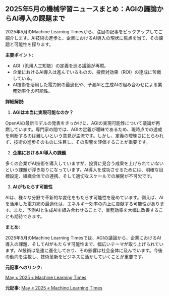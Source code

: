 ## 2025年5月の機械学習ニュースまとめ：AGIの議論からAI導入の課題まで

2025年5月のMachine Learning Timesから、注目の記事をピックアップしてご紹介します。AI技術の進歩と、企業におけるAI導入の現状に焦点を当て、その課題と可能性を探ります。

**主要ポイント:**

* AGI（汎用人工知能）の定義を巡る議論が再燃。
* 企業におけるAI導入は進んでいるものの、投資対効果（ROI）の達成に苦戦している。
* AI技術を活用した電力網の最適化や、予測AIと生成AIの組み合わせによる業務効率化の可能性。

**詳細解説:**

1. **AGIは本当に実現可能なのか？**

 OpenAIの最新モデルの発表をきっかけに、AGIの実現可能性について議論が再燃しています。専門家の間では、AGIの定義が曖昧であるため、現時点での達成を判断するのは難しいという意見が主流です。しかし、定義の曖昧さにとらわれず、技術の進歩そのものに注目し、その影響を評価することが重要です。

2. **企業におけるAI導入の課題**

 多くの企業がAI技術を導入していますが、投資に見合う成果を上げられていないという課題が浮き彫りになっています。AI導入を成功させるためには、明確な目標設定、組織全体での連携、そして適切なスケールでの展開が不可欠です。

3. **AIがもたらす可能性**

 AIは、様々な分野で革新的な変化をもたらす可能性を秘めています。例えば、AIを活用した電力網の最適化は、エネルギー効率の向上に貢献する可能性があります。また、予測AIと生成AIを組み合わせることで、業務効率を大幅に改善することも期待できます。

**まとめ:**

2025年5月のMachine Learning Timesでは、AGIの議論から、企業におけるAI導入の課題、そしてAIがもたらす可能性まで、幅広いテーマが取り上げられています。AI技術は急速に進化しており、その影響は社会全体に及んでいます。今後の動向を注視し、技術革新をビジネスに活かしていくことが重要です。

**元記事へのリンク:**

[May « 2025 « Machine Learning Times](ここに元記事のURLを記載)


**元記事:** [May « 2025 « Machine Learning Times](https://www.predictiveanalyticsworld.com/machinelearningtimes/date/2025/05/)